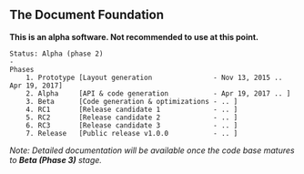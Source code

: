 ## The Document Foundation

**This is an alpha software. Not recommended to use at this point.**

	Status: Alpha (phase 2)
	-
	Phases
		1. Prototype [Layout generation               - Nov 13, 2015 .. Apr 19, 2017]
		2. Alpha     [API & code generation           - Apr 19, 2017 .. ]
		3. Beta      [Code generation & optimizations - .. ]
		4. RC1       [Release candidate 1             - .. ]
		5. RC2       [Release candidate 2             - .. ]
		6. RC3       [Release candidate 3             - .. ]
		7. Release   [Public release v1.0.0           - .. ]

*Note: Detailed documentation will be available once the code base matures to **Beta (Phase 3)** stage.*